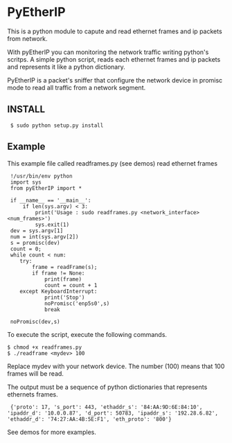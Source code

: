 PyEtherIP
=========

This is a python module to capute and read ethernet frames and ip packets from network.

With pyEtherIP you can monitoring the network traffic writing python's scritps. A simple python script, reads each ethernet frames and ip packets and represents it like a python dictionary.

PyEtherIP is a packet's sniffer that configure the network device in promisc mode to read all traffic from a network segment. 

INSTALL
-------

     $ sudo python setup.py install

Example
-------

This example file called readframes.py (see demos) read ethernet frames

     !/usr/bin/env python
     import sys
     from pyEtherIP import *

     if __name__ == '__main__':
         if len(sys.argv) < 3:
             print('Usage : sudo readframes.py <network_interface> <num_frames>')
             sys.exit(1)
     dev = sys.argv[1]
     num = int(sys.argv[2])
     s = promisc(dev)
     count = 0;
     while count < num:
        try:
            frame = readFrame(s);
            if frame != None:
                print(frame)
                count = count + 1
        except KeyboardInterrupt:
                print('Stop')
                noPromisc('enp5s0',s)
                break

     noPromisc(dev,s)

To execute the script, execute the following commands.

    $ chmod +x readframes.py
    $ ./readframe <mydev> 100

Replace mydev with your network device. The number (100) means that 100 frames will be read.

The output must be a sequence of python dictionaries that represents ethernets frames.

     {'proto': 17, 's_port': 443, 'ethaddr_s': '84:AA:9D:6E:84:10', 'ipaddr_d': '10.0.0.87', 'd_port': 50783, 'ipaddr_s': '192.28.6.82', 'ethaddr_d': '74:27:AA:4B:5E:F1', 'eth_proto': '800'}

See demos for more examples.


